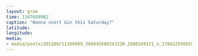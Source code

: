 ```yaml
---
layout: gram
time: 1347609982
caption: "Wanna snort Gin this Saturday?"
latitude: 
longitude: 
media:
- media/posts/201209/11189609_369945686543230_1688249171_n_17842293682000351.jpg
---
```

